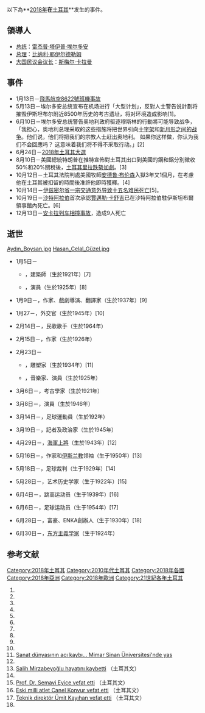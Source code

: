 以下為**[2018年](../Page/2018年.md "wikilink")**在**[土耳其](../Page/土耳其.md "wikilink")**发生的事件。

## 領導人

  - [总统](../Page/土耳其总统.md "wikilink")：[雷杰普·塔伊普·埃尔多安](../Page/雷杰普·塔伊普·埃尔多安.md "wikilink")
  - [总理](https://zh.wikipedia.org/wiki/土耳其总理 "wikilink")：[比纳利·耶伊尔德勒姆](../Page/比纳利·耶伊尔德勒姆.md "wikilink")
  - [大国民议会议长](../Page/土耳其大国民议会.md "wikilink")：[斯梅尔·卡拉曼](https://zh.wikipedia.org/wiki/斯梅尔·卡拉曼 "wikilink")

## 事件

  - 1月13日－[飛馬航空8622號班機事故](../Page/土耳其飛馬航空8622號班機事故.md "wikilink")
  - 5月13日－埃尔多安总统宣布在机场进行「大型计划」，反對人士警告说計劃将摧毁伊斯坦布尔附近8500年历史的考古遗址，将对环境造成影响\[1\]。
  - 6月10日－埃尔多安总统警告奥地利政府驱逐穆斯林的行動將可能导致战争，「我担心，奥地利总理采取的这些措施将把世界引向[十字架](../Page/十字架.md "wikilink")和[新月形之间的战争](https://zh.wikipedia.org/wiki/伊斯蘭教 "wikilink")。他们说，他们将把我们的宗教人士赶出奥地利。 如果你这样做，你认为我们不会回應吗？ 这意味着我们将不得不采取行动。」\[2\]
  - 6月24日－[2018年土耳其大選](../Page/2018年土耳其大選.md "wikilink")
  - 8月10日－美國總統特朗普在推特宣佈對土耳其出口到美國的鋼和鋁分別徵收50%和20%關稅後，[土耳其里拉](https://zh.wikipedia.org/wiki/土耳其里拉 "wikilink")[跌勢加劇](../Page/2018年土耳其貨幣和債務危機.md "wikilink")。\[3\]
  - 10月12日－土耳其法院判處美國牧師[安德鲁·布伦森](../Page/安德鲁·布伦森.md "wikilink")入獄3年又1個月，在考慮他在土耳其被扣留的時間後准許他即時獲釋。\[4\]
  - 10月14日－[伊兹密尔省一宗交通意外导致十五名难民死亡](https://zh.wikipedia.org/wiki/伊兹密尔省 "wikilink")\[5\]。
  - 10月19日－[沙特阿拉伯](../Page/沙特阿拉伯.md "wikilink")首次承認[賈邁勒·卡舒吉](../Page/賈邁勒·卡舒吉.md "wikilink")已在沙特阿拉伯駐伊斯坦布爾領事館內死亡。\[6\]
  - 12月13日－[安卡拉列车相撞事故](../Page/安卡拉列车相撞事故.md "wikilink")，造成9人死亡

## 逝世

[Aydın_Boysan.jpg](https://zh.wikipedia.org/wiki/File:Aydın_Boysan.jpg "fig:Aydın_Boysan.jpg") [Hasan_Celal_Güzel.jpg](https://zh.wikipedia.org/wiki/File:Hasan_Celal_Güzel.jpg "fig:Hasan_Celal_Güzel.jpg")

  - 1月5日－
      - ，建築師（生於1921年）\[7\]

      - ，演員（生於1925年）\[8\]

<!-- end list -->

  - 1月9日－，作家、戲劇導演、翻譯家（生於1937年）\[9\]

<!-- end list -->

  - 1月27－，外交官（生於1945年）\[10\]

<!-- end list -->

  - 2月14日－，民歌歌手（生於1964年）

<!-- end list -->

  - 2月15日－，作家（生於1926年）

<!-- end list -->

  - 2月23日－
      - ，雕塑家（生於1934年）\[11\]

      - ，音樂家、演員（生於1925年）

<!-- end list -->

  - 3月6日－，考古學家（生於1921年）

<!-- end list -->

  - 3月8日－，演員（生於1946年）

<!-- end list -->

  - 3月14日－，足球運動員（生於192年）

<!-- end list -->

  - 3月19日－，記者及政治家（生於1945年）

<!-- end list -->

  - 4月29日－，[海軍上將](https://zh.wikipedia.org/wiki/海軍上將 "wikilink")（生於1943年）\[12\]

<!-- end list -->

  - 5月16日－，作家和[伊斯兰教](../Page/伊斯兰教.md "wikilink")领袖（生于1950年）\[13\]

<!-- end list -->

  - 5月18日－，足球裁判（生于1929年）\[14\]

<!-- end list -->

  - 5月28日－，艺术历史学家（生于1922年）\[15\]

<!-- end list -->

  - 6月4日－，跳高运动员（生于1939年）\[16\]

<!-- end list -->

  - 6月6日－，足球运动员（生于1954年）\[17\]

<!-- end list -->

  - 6月28日－，富豪、ENKA創辦人（生于1930年）\[18\]

<!-- end list -->

  - 6月30日－，[东方主義学家](https://zh.wikipedia.org/wiki/東方主義 "wikilink")（生于1924年）

## 参考文献

[Category:2018年土耳其](https://zh.wikipedia.org/wiki/Category:2018年土耳其 "wikilink") [Category:2010年代土耳其](https://zh.wikipedia.org/wiki/Category:2010年代土耳其 "wikilink") [Category:2018年各國](https://zh.wikipedia.org/wiki/Category:2018年各國 "wikilink") [Category:2018年亞洲](https://zh.wikipedia.org/wiki/Category:2018年亞洲 "wikilink") [Category:2018年歐洲](https://zh.wikipedia.org/wiki/Category:2018年歐洲 "wikilink") [Category:21世紀各年土耳其](https://zh.wikipedia.org/wiki/Category:21世紀各年土耳其 "wikilink")

1.
2.
3.
4.
5.
6.
7.
8.
9.
10.
11. [Sanat dünyasının acı kaybı... Mimar Sinan Üniversitesi'nde yas](http://www.hurriyet.com.tr/gundem/sanat-dunyasinin-aci-kaybi-mimar-sinan-universitesinde-yas-40751647)
12.
13. [Salih Mirzabeyoğlu hayatını kaybetti](https://www.takvim.com.tr/ekonomi/2018/05/16/salih-mirzabeyoglu-hayatini-kaybetti) （土耳其文）
14.
15. [Prof. Dr. Semavi Eyice vefat etti](http://www.hurriyet.com.tr/kitap-sanat/prof-dr-semavi-eyice-vefat-etti-40850762) （土耳其文）
16. [Eski milli atlet Canel Konvur vefat etti](https://www.cnnturk.com/spor/diger-sporlar/eski-milli-atlet-canel-konvur-vefat-etti) （土耳其文）
17. [Teknik direktör Ümit Kayıhan vefat etti](https://www.dunya.com/spor/teknik-direktor-umit-kayihan-vefat-etti-haberi-418408) （土耳其文）
18.